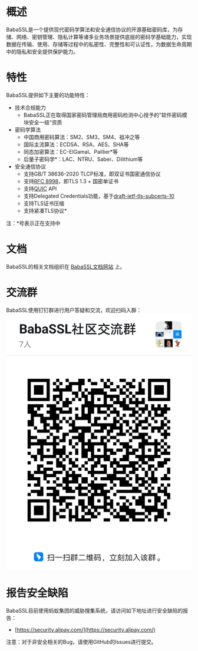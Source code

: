 概述
=========================

BabaSSL是一个提供现代密码学算法和安全通信协议的开源基础密码库，为存储、网络、密钥管理、隐私计算等诸多业务场景提供底层的密码学基础能力，实现数据在传输、使用、存储等过程中的私密性、完整性和可认证性，为数据生命周期中的隐私和安全提供保护能力。


特性
=========================

BabaSSL提供如下主要的功能特性：

  * 技术合规能力
    * BabaSSL正在取得国家密码管理局商用密码检测中心授予的”软件密码模块安全一级“资质
  * 密码学算法
    * 中国商用密码算法：SM2、SM3、SM4、祖冲之等
    * 国际主流算法：ECDSA、RSA、AES、SHA等
    * 同态加密算法：EC-ElGamal、Paillier*等
    * 后量子密码学*：LAC、NTRU、Saber、Dilithium等
  * 安全通信协议
    * 支持GB/T 38636-2020 TLCP标准，即双证书国密通信协议
    * 支持[RFC 8998](https://datatracker.ietf.org/doc/html/rfc8998)，即TLS 1.3 + 国密单证书
    * 支持[QUIC](https://datatracker.ietf.org/doc/html/rfc9000) API
    * 支持Delegated Credentials功能，基于[draft-ietf-tls-subcerts-10](https://www.ietf.org/archive/id/draft-ietf-tls-subcerts-10.txt)
    * 支持TLS证书压缩
    * 支持紧凑TLS协议*

注：*号表示正在支持中

文档
=========================

BabaSSL的相关文档组织在 [BabaSSL文档网站](https://babassl.readthedocs.io/) 上。

交流群
=========================

BabaSSL使用钉钉群进行用户答疑和交流，欢迎扫码入群：
![QR](babassl-dingtalk.jpg)

报告安全缺陷
=========================

BabaSSL目前使用蚂蚁集团的威胁搜集系统，请访问如下地址进行安全缺陷的报告：

 * [https://security.alipay.com/](https://security.alipay.com/)

注意：对于非安全相关的Bug，请使用GitHub的Issues进行提交。
